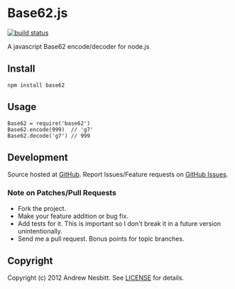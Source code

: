 # Base62.js
[![build status](https://secure.travis-ci.org/andrew/base62.js.png)](http://travis-ci.org/andrew/base62.js)

A javascript Base62 encode/decoder for node.js

## Install

    npm install base62

## Usage

    Base62 = require('base62')
    Base62.encode(999)  // 'g7'
    Base62.decode('g7') // 999

## Development

Source hosted at [GitHub](http://github.com/andrew/base62.js).
Report Issues/Feature requests on [GitHub Issues](http://github.com/andrew/split/base62.js).

### Note on Patches/Pull Requests

 * Fork the project.
 * Make your feature addition or bug fix.
 * Add tests for it. This is important so I don't break it in a future version unintentionally.
 * Send me a pull request. Bonus points for topic branches.

## Copyright

Copyright (c) 2012 Andrew Nesbitt. See [LICENSE](https://github.com/andrew/base62.js/blob/master/LICENSE) for details.
